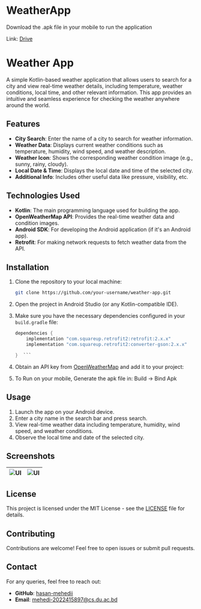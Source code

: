 # WeatherApp

Download the .apk file in your mobile to run the application

Link: [Drive](https://drive.google.com/drive/folders/1v6ZTG5L9biWKp6_-cMf-C0tvbJWvnNP1)

# Weather App

A simple Kotlin-based weather application that allows users to search for a city and view real-time weather details, including temperature, weather conditions, local time, and other relevant information. This app provides an intuitive and seamless experience for checking the weather anywhere around the world.

## Features

- **City Search**: Enter the name of a city to search for weather information.
- **Weather Data**: Displays current weather conditions such as temperature, humidity, wind speed, and weather description.
- **Weather Icon**: Shows the corresponding weather condition image (e.g., sunny, rainy, cloudy).
- **Local Date & Time**: Displays the local date and time of the selected city.
- **Additional Info**: Includes other useful data like pressure, visibility, etc.

## Technologies Used

- **Kotlin**: The main programming language used for building the app.
- **OpenWeatherMap API**: Provides the real-time weather data and condition images.
- **Android SDK**: For developing the Android application (if it's an Android app).
- **Retrofit**: For making network requests to fetch weather data from the API.

## Installation

1. Clone the repository to your local machine:

   ```bash
   git clone https://github.com/your-username/weather-app.git
2. Open the project in Android Studio (or any Kotlin-compatible IDE).

3. Make sure you have the necessary dependencies configured in your `build.gradle` file:

   ```gradle
   dependencies {
       implementation "com.squareup.retrofit2:retrofit:2.x.x"
       implementation "com.squareup.retrofit2:converter-gson:2.x.x"

   }  ```

4. Obtain an API key from [OpenWeatherMap](https://openweathermap.org/api) and add it to your project:
5. To Run on your mobile, Generate the apk file in: Build -> Bind Apk

## Usage

1. Launch the app on your Android device.
2. Enter a city name in the search bar and press search.
3. View real-time weather data including temperature, humidity, wind speed, and weather conditions.
4. Observe the local time and date of the selected city.

## Screenshots

| ![UI](images/pic1.jfif) | ![UI](images/pic2.jfif) |
|:-------------------:|:------------------:|

## License

This project is licensed under the MIT License - see the [LICENSE](LICENSE) file for details.

## Contributing

Contributions are welcome! Feel free to open issues or submit pull requests.

## Contact

For any queries, feel free to reach out:
- **GitHub**: [hasan-mehedii](https://github.com/hasan-mehedii)
- **Email**: [mehedi-2022415897@cs.du.ac.bd](mailto:mehedi-2022415897@cs.du.ac.bd)

